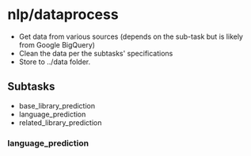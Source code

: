 # nlp/dataprocess

- Get data from various sources (depends on the sub-task but is likely from Google BigQuery)
- Clean the data per the subtasks' specifications
- Store to ../data folder.

## Subtasks

- base_library_prediction
- language_prediction
- related_library_prediction

### language_prediction

